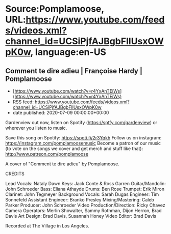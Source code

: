 # Source:Pomplamoose, URL:https://www.youtube.com/feeds/videos.xml?channel_id=UCSiPjfAJBgbFlIUsxOWpK0w, language:en-US

## Comment te dire adieu | Françoise Hardy | Pomplamoose
 - [https://www.youtube.com/watch?v=r4YxAnTEiWs](https://www.youtube.com/watch?v=r4YxAnTEiWs)
 - RSS feed: https://www.youtube.com/feeds/videos.xml?channel_id=UCSiPjfAJBgbFlIUsxOWpK0w
 - date published: 2020-07-09 00:00:00+00:00

Gardenview out now, listen on Spotify (https://sptfy.com/gardenview) or wherever you listen to music.

 Save this song on Spotify: https://spoti.fi/2r3Yqkh
Follow us on instagram: https://instagram.com/pomplamoosemusic
Become a patron of our music (to vote on the songs we cover and get merch and stuff like that): http://www.patreon.com/pomplamoose

A cover of "Comment te dire adieu" by Pomplamoose.

CREDITS

Lead Vocals: Nataly Dawn
Keys: Jack Conte & Ross Garren
Guitar/Mandolin: John Schroeder
Bass: Eliana Athayde
Drums: Ben Rose
Trumpet: Erik Miron
Clarinet: John Tegmeyer
Background Vocals: Sarah Dugas
Engineer: Tim Sonnefeld 
Assistant Engineer: Branko Presley
Mixing/Mastering: Caleb Parker
Producer: John Schroeder
Video Production/Direction: Ricky Chavez
Camera Operators: Merlin Showalter, Sammy Rothman, Dijon Herron, Brad Davis
Art Design: Brad Davis, Susannah Honey
Video Editor: Brad Davis

Recorded at The Village in Los Angeles.

